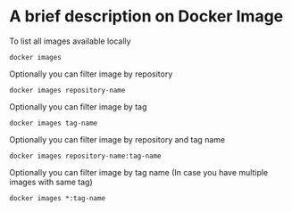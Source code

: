 # A brief description on Docker Image

To list all images available locally

```
docker images
```

Optionally you can filter image by repository

```
docker images repository-name
```


Optionally you can filter image by tag

```
docker images tag-name
```


Optionally you can filter image by repository and tag name

```
docker images repository-name:tag-name
```


Optionally you can filter image by tag name (In case you have multiple images with same tag)

```
docker images *:tag-name
```

